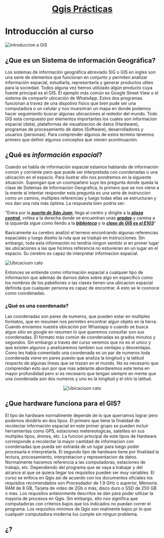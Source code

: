 # <p align="center"><ins>Qgis Prácticas<ins></p>

# Introducción al curso

![introduccion a GIS](https://github.com/RealGuyab/Qgis/blob/main/imagenes/geographic-information-system-vector.jpg)

## ¿Que es un Sistema de información Geográfica?
Los sistemas de información geográfica abreviado SIG o GIS en ingles son una serie de elementos que funcionan en conjunto y permiten analizar información espacial, estudiarla, representarla y generar productos utiles para la sociedad. Todos alguna vez hemos utilizado algún producto cuya fuente principal es el GIS. El ejemplo más común es Google Street View o el sistema de compartir ubicación de WhatsApp. Estos dos programas funcionan a travez de una dispotivo fisico que bien pude ser una computadora o un celular y nos muesntran un mapa en donde podemos hacer seguimiento buscar algunas ubicaciones al rededor del mundo. Todo GIS esta compuesto por elementos importantes los cuales son informacion espacial (data), plataformas de visualizacion de datos (Hardware), programas de procesamiento de datos (Software), desarrolladores y usuarios (personas). Para comprender algunos de estos termino tenemos primero que definir algunos conceptos que vienen acontinuación.


## ¿Qué es ***información espacial***?

Cuando se habla de información espacial estamos hablando de información común y corriente pero que puede ser interpretada con coordenadas o una ubicación en el espacio. Para ilustrar ello nos pondremos en la siguiente situación. 
Supongan que un coompañero suyo les pregunta donde queda la clase de Sistemas de Informacion Geografica, lo primero que se nos viene a la mente al intentar responder esta pregunta es una serie de instruccion como un camino, multiples referencias y luego
todas ellas se estructuran y nos dan una ruta más óptima. La respuesta bien podria ser: 

"Entra por la ***<ins>puerta de Sán Juan<ins>***, llega al centro y dirígite a la ***<ins>plaza central<ins>***, voltea a la derecha donde se encuentran unas ***<ins>gradas<ins>*** y camina a la izquierda sigue como llendo a la ***<ins>biblioteca<ins>*** y la ***<ins>clase de GIS es el E103<ins>***" 

Basicamente su cerebro analizó el terreno encontrando algunas referencias espaciales y luego diseño la ruta que se tradujó en instrucciones. Sin embargo, toda esta información no tendria ningun sentido si en primer lugar las ubicaciones a las que hicimos referencia no estuvieran en un lugar en el espacio. Su cerebro es capaz de interpretar informacion espacial.

![Ubicaciuon cato](https://github.com/RealGuyab/Qgis/blob/main/imagenes/ubicacion_cato.png)

Entonces se entiende como información espacial a cualquier tipo de informacion que además de darnos datos sobre algo en especifico como los nombres de los pabellones o las clases tienen una ubicacion espacial definida que cualquier persona es capaz de encontrar. A esto se le coonoce como coordenadas.

### ¿Qué es una coordenada?

Las coordenadas son pares de numeros, que pueden estar en multiples formatos, que en resumen nos permiten encontrar algun objeto en la tierra. Cuando enviamos nuestra ubicación por Whastapp o cuando se busca algun sitio en google en resumen lo que queremos consultar 
son sus coordenadas. 
El formato más común de coordenadas es grados minutos y segundos. Sin embargo a travez del curso veremos que no es el unico y que existen algunos y analizaremos tambien sus ventajas y desventajas.
Como les habia comentado una coordenada es un par de numeros toda coordenada viene en pares puesto que analiza la longitud y la latitud respecto de algunas lineas que se trazan en el mundo. No es necesario que comprendan esto aun por que mas adelante abordaremos este tema en mayor profundidad pero si es necesario que tengan siempre en mente que una coordenada son dos numeros y uno es la longitud y el otro la latitud.

<p align="center">
  <img src="https://github.com/RealGuyab/Qgis/blob/main/imagenes/coordenadas.png" alt="Ubicaciuon cato">
</p>

## ¿Que hardware funciona para el GIS?

El tipo de hardware normalmente depende de lo que querramos lograr pero podemos dividirlo en dos tipos. El primero que tiene la finalidad de recolectar información espacial en este primer grupo se pueden incluir herramientas como GPS, estaciones metereologicas, satelites en sus multiples tipos, drones, etc. La funcion principal de este tipos de Hardware corresponde a recolectar la mayor cantidad de informacion con coordenadas que pueda ser extraida de un lugar para luego poder procesarla e interpretarla.
El segundo tipo de hardware tiene por finalidad la lectura, procesamiento, interpretacion y representacion de datos. Normalmente hacemos referencia a las computadoras, estaciones de trabajo, etc. Dependiendo del programa que se vaya a trabajar y del alcance al que se quiera llegar los requisitos pueden ser muy variables. El curso se enfoca en Qgis asi de acuerdo con los documentos oficiales los requisitos recomendados son Procesdador de 1.9 GHz o superior, Memoria RAM de 8 GB, Tarjeta de video de 2Gb o más, disco duro o SSD de 250 GB o más.
Los requisitos anteiormente descritos se dan para poder utilizar la mayoria de procesos en Qgis. Sin embargo, ello noo significa que computadoras con criterios bajos que los indicados no puedan correr el programa. Los requisitos minimos de Qgis son realmente bajos pr lo que cualqueir computadora moderna los cumple sin ningun problema. 

## ¿?









